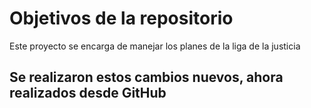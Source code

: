 # Objetivos de la repositorio

Este proyecto se encarga de manejar los planes de la liga de la justicia

## Se realizaron estos cambios nuevos, ahora realizados desde GitHub
